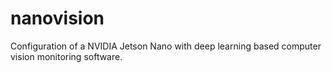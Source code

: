 # nanovision
Configuration of a NVIDIA Jetson Nano with deep learning based computer vision monitoring software.
